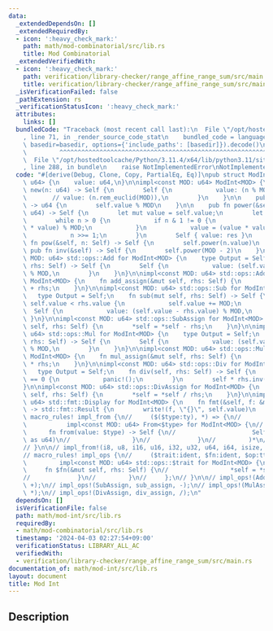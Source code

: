 ```yaml
---
data:
  _extendedDependsOn: []
  _extendedRequiredBy:
  - icon: ':heavy_check_mark:'
    path: math/mod-combinatorial/src/lib.rs
    title: Mod Combinatorial
  _extendedVerifiedWith:
  - icon: ':heavy_check_mark:'
    path: verification/library-checker/range_affine_range_sum/src/main.rs
    title: verification/library-checker/range_affine_range_sum/src/main.rs
  _isVerificationFailed: false
  _pathExtension: rs
  _verificationStatusIcon: ':heavy_check_mark:'
  attributes:
    links: []
  bundledCode: "Traceback (most recent call last):\n  File \"/opt/hostedtoolcache/Python/3.11.4/x64/lib/python3.11/site-packages/onlinejudge_verify/documentation/build.py\"\
    , line 71, in _render_source_code_stat\n    bundled_code = language.bundle(stat.path,\
    \ basedir=basedir, options={'include_paths': [basedir]}).decode()\n          \
    \         ^^^^^^^^^^^^^^^^^^^^^^^^^^^^^^^^^^^^^^^^^^^^^^^^^^^^^^^^^^^^^^^^^^^^^^^^^^^^^^^^^\n\
    \  File \"/opt/hostedtoolcache/Python/3.11.4/x64/lib/python3.11/site-packages/onlinejudge_verify/languages/rust.py\"\
    , line 288, in bundle\n    raise NotImplementedError\nNotImplementedError\n"
  code: "#[derive(Debug, Clone, Copy, PartialEq, Eq)]\npub struct ModInt<const MOD:\
    \ u64> {\n    value: u64,\n}\n\nimpl<const MOD: u64> ModInt<MOD> {\n    pub fn\
    \ new(n: u64) -> Self {\n        Self {\n            value: (n % MOD),\n     \
    \       // value: (n.rem_euclid(MOD)),\n        }\n    }\n\n    pub fn value(&self)\
    \ -> u64 {\n        self.value % MOD\n    }\n\n    pub fn power(&self, mut n:\
    \ u64) -> Self {\n        let mut value = self.value;\n        let mut res = 1;\n\
    \        while n > 0 {\n            if n & 1 != 0 {\n                res = (res\
    \ * value) % MOD;\n            }\n            value = (value * value) % MOD;\n\
    \            n >>= 1;\n        }\n        Self { value: res }\n    }\n\n    pub\
    \ fn pow(&self, n: Self) -> Self {\n        self.power(n.value)\n    }\n\n   \
    \ pub fn inv(&self) -> Self {\n        self.power(MOD - 2)\n    }\n}\n\nimpl<const\
    \ MOD: u64> std::ops::Add for ModInt<MOD> {\n    type Output = Self;\n    fn add(self,\
    \ rhs: Self) -> Self {\n        Self {\n            value: (self.value + rhs.value)\
    \ % MOD,\n        }\n    }\n}\n\nimpl<const MOD: u64> std::ops::AddAssign for\
    \ ModInt<MOD> {\n    fn add_assign(&mut self, rhs: Self) {\n        *self = *self\
    \ + rhs;\n    }\n}\n\nimpl<const MOD: u64> std::ops::Sub for ModInt<MOD> {\n \
    \   type Output = Self;\n    fn sub(mut self, rhs: Self) -> Self {\n        if\
    \ self.value < rhs.value {\n            self.value += MOD;\n        }\n      \
    \  Self {\n            value: (self.value - rhs.value) % MOD,\n        }\n   \
    \ }\n}\n\nimpl<const MOD: u64> std::ops::SubAssign for ModInt<MOD> {\n    fn sub_assign(&mut\
    \ self, rhs: Self) {\n        *self = *self - rhs;\n    }\n}\n\nimpl<const MOD:\
    \ u64> std::ops::Mul for ModInt<MOD> {\n    type Output = Self;\n    fn mul(self,\
    \ rhs: Self) -> Self {\n        Self {\n            value: (self.value * rhs.value)\
    \ % MOD,\n        }\n    }\n}\n\nimpl<const MOD: u64> std::ops::MulAssign for\
    \ ModInt<MOD> {\n    fn mul_assign(&mut self, rhs: Self) {\n        *self = *self\
    \ * rhs;\n    }\n}\n\nimpl<const MOD: u64> std::ops::Div for ModInt<MOD> {\n \
    \   type Output = Self;\n    fn div(self, rhs: Self) -> Self {\n        if rhs.value\
    \ == 0 {\n            panic!();\n        }\n        self * rhs.inv()\n    }\n\
    }\n\nimpl<const MOD: u64> std::ops::DivAssign for ModInt<MOD> {\n    fn div_assign(&mut\
    \ self, rhs: Self) {\n        *self = *self / rhs;\n    }\n}\n\nimpl<const MOD:\
    \ u64> std::fmt::Display for ModInt<MOD> {\n    fn fmt(&self, f: &mut std::fmt::Formatter<'_>)\
    \ -> std::fmt::Result {\n        write!(f, \"{}\", self.value)\n    }\n}\n\n//\
    \ macro_rules! impl_from {\n//     ($($type:ty), *) => {\n//         $(\n//  \
    \           impl<const MOD: u64> From<$type> for ModInt<MOD> {\n//           \
    \      fn from(value: $type) -> Self {\n//                     Self::new(value\
    \ as u64)\n//                 }\n//             }\n//         )*\n//     };\n\
    // }\n\n// impl_from!(i8, u8, i16, u16, i32, u32, u64, i64, isize, usize);\n\n\
    // macro_rules! impl_ops {\n//     ($trait:ident, $fn:ident, $op:tt) => {\n//\
    \         impl<const MOD: u64> std::ops::$trait for ModInt<MOD> {\n//        \
    \     fn $fn(&mut self, rhs: Self) {\n//                 *self = *self $op rhs;\n\
    //             }\n//         }\n//     };\n// }\n\n// impl_ops!(AddAssign, add_assign,\
    \ +);\n// impl_ops!(SubAssign, sub_assign, -);\n// impl_ops!(MulAssign, mul_assign,\
    \ *);\n// impl_ops!(DivAssign, div_assign, /);\n"
  dependsOn: []
  isVerificationFile: false
  path: math/mod-int/src/lib.rs
  requiredBy:
  - math/mod-combinatorial/src/lib.rs
  timestamp: '2024-04-03 02:27:54+09:00'
  verificationStatus: LIBRARY_ALL_AC
  verifiedWith:
  - verification/library-checker/range_affine_range_sum/src/main.rs
documentation_of: math/mod-int/src/lib.rs
layout: document
title: Mod Int
---
```


## Description
